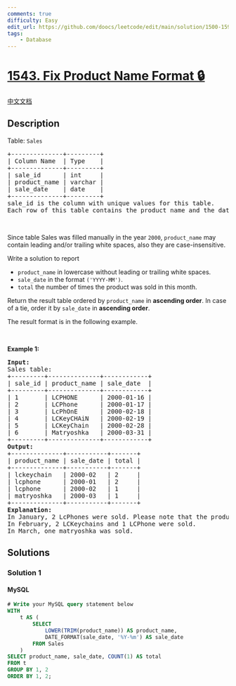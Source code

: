 ```yaml
---
comments: true
difficulty: Easy
edit_url: https://github.com/doocs/leetcode/edit/main/solution/1500-1599/1543.Fix%20Product%20Name%20Format/README_EN.md
tags:
    - Database
---
```


<!-- problem:start -->

# [1543. Fix Product Name Format 🔒](https://leetcode.com/problems/fix-product-name-format)

[中文文档](/solution/1500-1599/1543.Fix%20Product%20Name%20Format/README.md)

## Description

<!-- description:start -->

<p>Table: <code>Sales</code></p>

<pre>
+--------------+---------+
| Column Name  | Type    |
+--------------+---------+
| sale_id      | int     |
| product_name | varchar |
| sale_date    | date    |
+--------------+---------+
sale_id is the column with unique values for this table.
Each row of this table contains the product name and the date it was sold.
</pre>

<p>&nbsp;</p>

<p>Since table Sales was filled manually in the year <code>2000</code>, <code>product_name</code> may contain leading and/or trailing white spaces, also they are case-insensitive.</p>

<p>Write a solution to report</p>

<ul>
	<li><code>product_name</code> in lowercase without leading or trailing white spaces.</li>
	<li><code>sale_date</code> in the format <code>(&#39;YYYY-MM&#39;)</code>.</li>
	<li><code>total</code> the number of times the product was sold in this month.</li>
</ul>

<p>Return the result table ordered by <code>product_name</code> in <strong>ascending order</strong>. In case of a tie, order it by <code>sale_date</code> in <strong>ascending order</strong>.</p>

<p>The result format is in the following example.</p>

<p>&nbsp;</p>
<p><strong class="example">Example 1:</strong></p>

<pre>
<strong>Input:</strong> 
Sales table:
+---------+--------------+------------+
| sale_id | product_name | sale_date  |
+---------+--------------+------------+
| 1       | LCPHONE      | 2000-01-16 |
| 2       | LCPhone      | 2000-01-17 |
| 3       | LcPhOnE      | 2000-02-18 |
| 4       | LCKeyCHAiN   | 2000-02-19 |
| 5       | LCKeyChain   | 2000-02-28 |
| 6       | Matryoshka   | 2000-03-31 |
+---------+--------------+------------+
<strong>Output:</strong> 
+--------------+-----------+-------+
| product_name | sale_date | total |
+--------------+-----------+-------+
| lckeychain   | 2000-02   | 2     |
| lcphone      | 2000-01   | 2     |
| lcphone      | 2000-02   | 1     |
| matryoshka   | 2000-03   | 1     |
+--------------+-----------+-------+
<strong>Explanation:</strong> 
In January, 2 LcPhones were sold. Please note that the product names are not case sensitive and may contain spaces.
In February, 2 LCKeychains and 1 LCPhone were sold.
In March, one matryoshka was sold.
</pre>

<!-- description:end -->

## Solutions

<!-- solution:start -->

### Solution 1

<!-- tabs:start -->

#### MySQL

```sql
# Write your MySQL query statement below
WITH
    t AS (
        SELECT
            LOWER(TRIM(product_name)) AS product_name,
            DATE_FORMAT(sale_date, '%Y-%m') AS sale_date
        FROM Sales
    )
SELECT product_name, sale_date, COUNT(1) AS total
FROM t
GROUP BY 1, 2
ORDER BY 1, 2;
```

<!-- tabs:end -->

<!-- solution:end -->

<!-- problem:end -->
